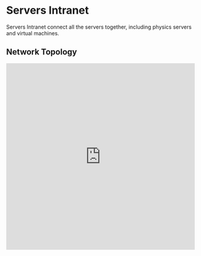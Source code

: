 # Servers Intranet

Servers Intranet connect all the servers together, including physics servers and virtual machines.

## Network Topology

<iframe frameborder="0" style="width:100%;height:500px;" src="https://www.draw.io/?lightbox=1&highlight=0000ff&edit=_blank&layers=1&nav=1&title=LUG%20Network.html#Uhttps%3A%2F%2Fdrive.google.com%2Fa%2F0x01.me%2Fuc%3Fid%3D1WAROAPB8ThTkIjMyFnGvtGgbH-TV4FWh%26export%3Ddownload" />

以上架构图由 Hypercube 在 2018 年 5 月更新。以下信息是过时的，不过有参考价值。

The network contains three parts:

- Physical Switch in East Library Data Center
- Virtual Switch on vSphere host machine
- tincVPN

tincVPN is a mesh VPN, which can be abstructed as a virtual Switch.

vm-nfs.s.ustclug.org runs a layer 2 bridge, connecting tincVPN and SRW2024(physical switch).

It is obvious that vm-nfs is a single point of failure of communicating between tinc host and vSphere virtual machine. I had tried to add another bridge node, but resulted in a broadcast storm. Maybe we can fix it by MPLS (merged in mainland kernel 4.3). But it isn't a right timing at this time.

## Network information

The network contains two subnets:

* 10.254.0.0/21
* 10.254.10.0/24

Every server binds one and only one IP address in 10.254.0.0/21, used to communicate with each other.

10.254.10.0/24 is used for 1to1 IP mapping. At this time, it just used between linode(10.254.10.2) and blog(10.254.10.1).

### Address planning

* 10.254.0.0/24: physical server and virtual machine
* 10.254.1.0/24: docker container
* 10.254.6.0/24: LUGi emergency entrypoint (managed by yzf)
* 10.254.7.0/24: LUGi entrypoint (via board.s)
* other address: not used yet.

